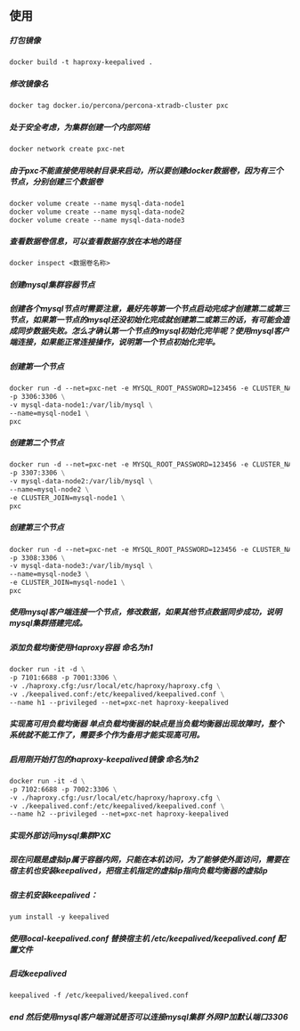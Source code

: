 ## 使用

##### 打包镜像
```dockerfile
docker build -t haproxy-keepalived . 
```
##### 修改镜像名
```dockerfile
docker tag docker.io/percona/percona-xtradb-cluster pxc
```

##### 处于安全考虑，为集群创建一个内部网络
```dockerfile
docker network create pxc-net
```

##### 由于pxc不能直接使用映射目录来启动，所以要创建docker数据卷，因为有三个节点，分别创建三个数据卷
```dockerfile
docker volume create --name mysql-data-node1
docker volume create --name mysql-data-node2
docker volume create --name mysql-data-node3
```

##### 查看数据卷信息，可以查看数据存放在本地的路径
```dockerfile
docker inspect <数据卷名称>
```

##### 创建mysql集群容器节点
##### 创建各个mysql节点时需要注意，最好先等第一个节点启动完成才创建第二或第三节点，如果第一节点的mysql还没初始化完成就创建第二或第三的话，有可能会造成同步数据失败。怎么才确认第一个节点的mysql初始化完毕呢？使用mysql客户端连接，如果能正常连接操作，说明第一个节点初始化完毕。

##### 创建第一个节点
```dockerfile
docker run -d --net=pxc-net -e MYSQL_ROOT_PASSWORD=123456 -e CLUSTER_NAME=PXC -e XTRABACKUP_PASSWORD=123456 --privileged \
-p 3306:3306 \
-v mysql-data-node1:/var/lib/mysql \
--name=mysql-node1 \
pxc
```

##### 创建第二个节点
```dockerfile
docker run -d --net=pxc-net -e MYSQL_ROOT_PASSWORD=123456 -e CLUSTER_NAME=PXC -e XTRABACKUP_PASSWORD=123456 --privileged \
-p 3307:3306 \
-v mysql-data-node2:/var/lib/mysql \
--name=mysql-node2 \
-e CLUSTER_JOIN=mysql-node1 \
pxc
```

##### 创建第三个节点
```dockerfile
docker run -d --net=pxc-net -e MYSQL_ROOT_PASSWORD=123456 -e CLUSTER_NAME=PXC -e XTRABACKUP_PASSWORD=123456 --privileged \
-p 3308:3306 \
-v mysql-data-node3:/var/lib/mysql \
--name=mysql-node3 \
-e CLUSTER_JOIN=mysql-node1 \
pxc
```

##### 使用mysql客户端连接一个节点，修改数据，如果其他节点数据同步成功，说明mysql集群搭建完成。

##### 添加负载均衡使用Haproxy容器 命名为h1
```dockerfile
docker run -it -d \
-p 7101:6688 -p 7001:3306 \
-v ./haproxy.cfg:/usr/local/etc/haproxy/haproxy.cfg \
-v ./keepalived.conf:/etc/keepalived/keepalived.conf \
--name h1 --privileged --net=pxc-net haproxy-keepalived
```

##### 实现高可用负载均衡器 单点负载均衡器的缺点是当负载均衡器出现故障时，整个系统就不能工作了，需要多个作为备用才能实现高可用。
##### 启用刚开始打包的haproxy-keepalived镜像  命名为h2
```dockerfile
docker run -it -d \
-p 7102:6688 -p 7002:3306 \
-v ./haproxy.cfg:/usr/local/etc/haproxy/haproxy.cfg \
-v ./keepalived.conf:/etc/keepalived/keepalived.conf \
--name h2 --privileged --net=pxc-net haproxy-keepalived
```

##### 实现外部访问mysql集群PXC
##### 现在问题是虚拟ip属于容器内网，只能在本机访问，为了能够使外面访问，需要在宿主机也安装keepalived，把宿主机指定的虚拟ip指向负载均衡器的虚拟ip
##### 宿主机安装keepalived：
```dockerfile
yum install -y keepalived
```

##### 使用local-keepalived.conf 替换宿主机 /etc/keepalived/keepalived.conf 配置文件
##### 启动keepalived
```dockerfile
keepalived -f /etc/keepalived/keepalived.conf
```

##### end 然后使用mysql客户端测试是否可以连接mysql集群 外网IP加默认端口3306